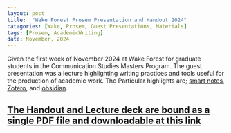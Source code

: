 ```yaml
---
layout: post
title:  "Wake Forest Prosem Presentation and Handout 2024"
catagories: [Wake, Prosem, Guest Presentations, Materials]
tags: [Prosem, AcademicWriting]
date: November, 2024
---
```

Given the first week of November 2024 at Wake Forest for graduate students in the Communication Studies Masters Program. The guest presentation was a lecture highlighting writing practices and tools useful for the production of academic work. The Particular highlights are; [smart notes](https://www.amazon.com/How-Take-Smart-Notes-Nonfiction/dp/1542866502), [Zotero](https://www.zotero.org/), and [obsidian](https://obsidian.md/).

## [The Handout and Lecture deck are bound as a single PDF file and downloadable at this link](http://zacharyfrazier.com/Frazier-PROSEM24.pdf)
